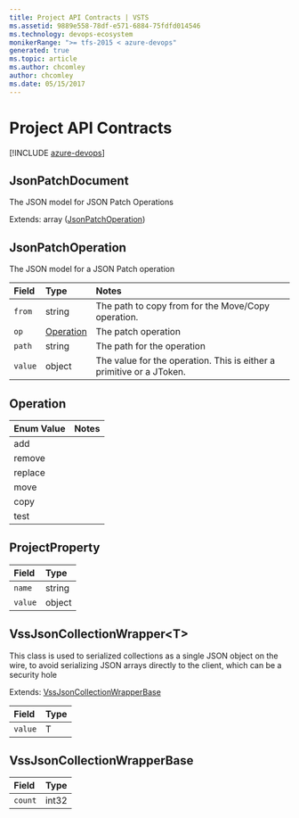 ```yaml
---
title: Project API Contracts | VSTS
ms.assetid: 9889e558-78df-e571-6884-75fdfd014546
ms.technology: devops-ecosystem
monikerRange: ">= tfs-2015 < azure-devops"
generated: true
ms.topic: article
ms.author: chcomley
author: chcomley
ms.date: 05/15/2017
---
```


# Project API Contracts

[!INCLUDE [azure-devops](../_data/azure-devops-message.md)]

<a id="JsonPatchDocument"></a>

## JsonPatchDocument

The JSON model for JSON Patch Operations

Extends: array ([JsonPatchOperation](#JsonPatchOperation))

<a id="JsonPatchOperation"></a>

## JsonPatchOperation

The JSON model for a JSON Patch operation

| Field              | Type                    | Notes                                                                |
| :----------------- | :---------------------- | :------------------------------------------------------------------- |
| <code>from</code>  | string                  | The path to copy from for the Move/Copy operation.                   |
| <code>op</code>    | [Operation](#Operation) | The patch operation                                                  |
| <code>path</code>  | string                  | The path for the operation                                           |
| <code>value</code> | object                  | The value for the operation. This is either a primitive or a JToken. |

<a id="Operation"></a>

## Operation

| Enum Value | Notes |
| :--------- | :---- |
| add        |
| remove     |
| replace    |
| move       |
| copy       |
| test       |

<a id="ProjectProperty"></a>

## ProjectProperty

| Field              | Type   |
| :----------------- | :----- |
| <code>name</code>  | string |
| <code>value</code> | object |

<a id="VssJsonCollectionWrapper&lt;T&gt;"></a>

## VssJsonCollectionWrapper&lt;T&gt;

This class is used to serialized collections as a single JSON object on the wire, to avoid serializing JSON arrays directly to the client, which can be a security hole

Extends: [VssJsonCollectionWrapperBase](#VssJsonCollectionWrapperBase)

| Field              | Type |
| :----------------- | :--- |
| <code>value</code> | T    |

<a id="VssJsonCollectionWrapperBase"></a>

## VssJsonCollectionWrapperBase

| Field              | Type  |
| :----------------- | :---- |
| <code>count</code> | int32 |
